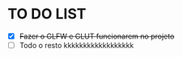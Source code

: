 # TO DO LIST

- [x] ~~Fazer o GLFW e GLUT funcionarem no projeto~~
- [ ] Todo o resto kkkkkkkkkkkkkkkkkk
